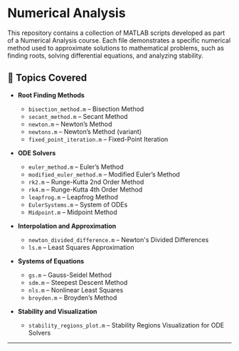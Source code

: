 # Numerical Analysis

This repository contains a collection of MATLAB scripts developed as part of a Numerical Analysis course. Each file demonstrates a specific numerical method used to approximate solutions to mathematical problems, such as finding roots, solving differential equations, and analyzing stability.

## 🧠 Topics Covered
- **Root Finding Methods**
  - `bisection_method.m` – Bisection Method
  - `secant_method.m` – Secant Method
  - `newton.m` – Newton’s Method
  - `newtons.m` – Newton’s Method (variant)
  - `fixed_point_iteration.m` – Fixed-Point Iteration

- **ODE Solvers**
  - `euler_method.m` – Euler’s Method
  - `modified_euler_method.m` – Modified Euler’s Method
  - `rk2.m` – Runge-Kutta 2nd Order Method
  - `rk4.m` – Runge-Kutta 4th Order Method
  - `leapfrog.m` – Leapfrog Method
  - `EulerSystems.m` – System of ODEs
  - `Midpoint.m` – Midpoint Method

- **Interpolation and Approximation**
  - `newton_divided_difference.m` – Newton's Divided Differences
  - `ls.m` – Least Squares Approximation

- **Systems of Equations**
  - `gs.m` – Gauss-Seidel Method
  - `sdm.m` – Steepest Descent Method
  - `nls.m` – Nonlinear Least Squares
  - `broyden.m` – Broyden’s Method

- **Stability and Visualization**
  - `stability_regions_plot.m` – Stability Regions Visualization for ODE Solvers
    
---
